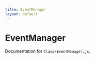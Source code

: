 ```yaml
---
title: EventManager
layout: default
---
```


# EventManager

Documentation for `Class/EventManager.js`.
